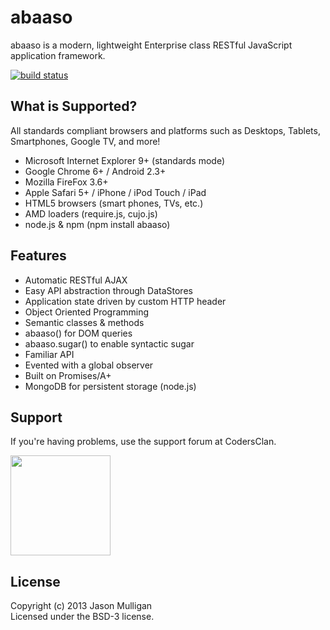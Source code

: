 # abaaso

abaaso is a modern, lightweight Enterprise class RESTful JavaScript application framework.

[![build status](https://secure.travis-ci.org/avoidwork/abaaso.png)](http://travis-ci.org/avoidwork/abaaso)

## What is Supported?

All standards compliant browsers and platforms such as Desktops, Tablets, Smartphones, Google TV, and more!

* Microsoft Internet Explorer 9+ (standards mode)
* Google Chrome 6+ / Android 2.3+
* Mozilla FireFox 3.6+
* Apple Safari 5+ / iPhone / iPod Touch / iPad
* HTML5 browsers (smart phones, TVs, etc.)
* AMD loaders (require.js, cujo.js)
* node.js & npm (npm install abaaso)

## Features

* Automatic RESTful AJAX
* Easy API abstraction through DataStores
* Application state driven by custom HTTP header
* Object Oriented Programming
* Semantic classes & methods
* abaaso() for DOM queries
* abaaso.sugar() to enable syntactic sugar
* Familiar API
* Evented with a global observer
* Built on Promises/A+
* MongoDB for persistent storage (node.js)

## Support

If you're having problems, use the support forum at CodersClan.

<a href="http://codersclan.net/forum/index.php?repo_id=9"><img src="http://www.codersclan.net/graphics/getSupport_blue_big.png" width="160"></a>

## License
Copyright (c) 2013 Jason Mulligan  
Licensed under the BSD-3 license.